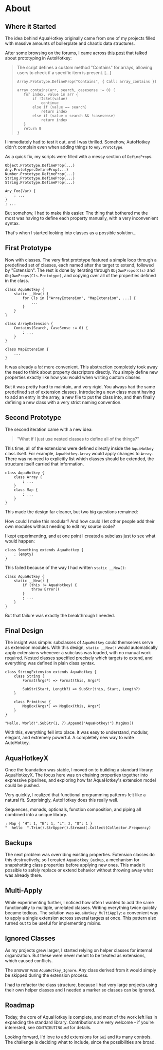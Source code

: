 # About

## Where it Started

The idea behind AquaHotkey originally came from one of my projects filled with
massive amounts of boilerplate and chaotic data structures.

After some browsing on the forums, I came across
[this post](https://www.autohotkey.com/boards/viewtopic.php?t=124270) that
talked about prototyping in AutoHotkey:

>The script defines a custom method "Contains" for arrays, allowing users to
>check if a specific item is present. \[...\]
>
>```ahk
>Array.Prototype.DefineProp("Contains", { Call: array_contains })
>
>array_contains(arr, search, casesense := 0) {
>    for index, value in arr {
>        if !IsSet(value)
>            continue
>        else if (value == search)
>            return index
>        else if (value = search && !casesense)
>            return index
>    }
>    return 0
>}
>```

I immediately had to test it out, and I was thrilled. Somehow, AutoHotkey didn't
complain even when adding things to `Any.Prototype`.

As a quick fix, my scripts were filled with a messy section of `DefineProp`s.

```ahk
Object.Prototype.DefineProp(...)
Any.Prototype.DefineProp(...)
Number.Prototype.DefineProp(...)
String.Prototype.DefineProp(...)
String.Prototype.DefineProp(...)

Any_Foo(Var) {
    ; ...
}
; ...
```

But somehow, I had to make this easier. The thing that bothered me the most was
having to define each property manually, with a very inconvenient syntax.

That's when I started looking into classes as a possible solution...

## First Prototype

Now with classes. The very first prototype featured a simple loop through a
predefined set of classes, each named after the target to extend, followed by
"Extension". The rest is done by iterating through `ObjOwnProps(Cls)` and
`ObjOwnProps(Cls.Prototype)`, and copying over all of the properties defined
in the class.

```ahk
class AquaHotkey {
    static __New() {
        for Cls in ["ArrayExtension", "MapExtension", ...] {
            ...
        }
    }
}

class ArrayExtension {
    Contains(Search, CaseSense := 0) {
        ; ...
    }
}

class MapExtension {
    ...
}
```

It was already a *lot* more convenient. This abstraction completely took away
the need to think about property descriptors directly. You simply define new
properties exactly like how you would when writing custom classes.

But it was pretty hard to maintain, and very rigid. You always had the same
predefined set of extension classes. Introducing a new class meant having to
add an entry in the array, a new file to put the class into, and then finally
defining a new class with a very strict naming convention.

## Second Prototype

The second iteration came with a new idea:

>"What if I just use nested classes to define all of the things?"

This time, all of the extensions were defined directly inside the `AquaHotkey`
class itself. For example, `AquaHotkey.Array` would apply changes to `Array`.
There was no need to explicitly list which classes should be extended, the
structure itself carried that information.

```ahk
class AquaHotkey {
    class Array {
        ; ...
    }
    class Map {
        ; ...
    }
}
```

This made the design far cleaner, but two big questions remained:

How could I make this modular? And how could I let other people add their own
modules without needing to edit my source code?

I kept experimenting, and at one point I created a subclass just to see what
would happen:

```ahk
class Something extends AquaHotkey {
    ; (empty)
}
```

This failed because of the way I had written `static __New()`:

```ahk
class AquaHotkey {
    static __New() {
        if (this != AquaHotkey) {
            throw Error()
        }
        ; ...
    }
}
```

But that failure was exactly the breakthrough I needed.

## Final Design

The insight was simple: subclasses of `AquaHotkey` could themselves serve as
extension modules. With this design, `static __New()` would automatically
apply extensions whenever a subclass was loaded, with no manual work required.
Nested classes specified precisely which targets to extend, and everything was
defined in plain class syntax.

```ahk
class StringExtension extends AquaHotkey {
    class String {
        Format(Args*) => Format(this, Args*)

        SubStr(Start, Length?) => SubStr(this, Start, Length?)
    }

    class Primitive {
        MsgBox(Args*) => MsgBox(this, Args*)
    }
}

"Hello, World!".SubStr(1, 7).Append("AquaHotkey!").MsgBox()
```

With this, everything fell into place. It was easy to understand, modular,
elegant, and extremely powerful. A completely new way to write AutoHotkey.

## AquaHotkeyX

Once the foundation was stable, I moved on to building a standard library:
AquaHotkeyX. The focus here was on chaining properties together into expressive
pipelines, and exploring how far AquaHotkey's extension model could be pushed.

Very quickly, I realized that functional programming patterns felt like a
natural fit. Surprisingly, AutoHotkey does this really well.

Sequences, monads, optionals, function composition, and piping all combined
into a unique library.

```ahk
; Map { "H": 1, "E": 1, "L": 2, "O": 1 }
"  hello  ".Trim().StrUpper().Stream().Collect(Collector.Frequency)
```

## Backups

The next problem was overriding existing properties. Extension classes do this
destructively, so I created `AquaHotkey_Backup`, a mechanism for snapshotting
class properties before applying new ones. This made it possible to safely
replace or extend behavior without throwing away what was already there.

## Multi-Apply

While experimenting further, I noticed how often I wanted to add the same
functionality to multiple, unrelated classes. Writing everything twice quickly
became tedious. The solution was `AquaHotkey_MultiApply`: a convenient way to
apply a single extension across several targets at once. This pattern also
turned out to be useful for implementing mixins.

## Ignored Classes

As my projects grew larger, I started relying on helper classes for internal
organization. But these were never meant to be treated as extensions, which
caused conflicts.

The answer was `AquaHotkey_Ignore`. Any class derived from it would simply be
skipped during the extension process.

I had to refactor the class structure, because I had very large projects using
their own helper classes and I needed a marker so classes can be ignored.

## Roadmap

Today, the core of AquaHotkey is complete, and most of the work left lies in
expanding the standard library. Contributions are very welcome - if you're
interested, see `CONTRIBUTING.md` for details.

Looking forward, I'd love to add extensions for `Gui` and its many controls.
The challenge is deciding what to include, since the possibilities are broad.
